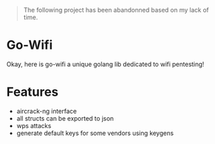 > The following project has been abandonned based on my lack of time.

# Go-Wifi
Okay, here is go-wifi a unique golang lib dedicated to wifi pentesting!

# Features
-	aircrack-ng interface
-	all structs can be exported to json
-	wps attacks
-	generate default keys for some vendors using keygens
